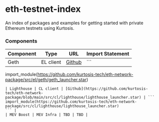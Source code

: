 # eth-testnet-index
An index of packages and examples for getting started with private Ethereum testnets using Kurtosis.

### Components

| Component | Type | URL | Import Statement |
| --- | --- | --- | --- |
| Geth | EL client | [Github](https://github.com/kurtosis-tech/eth-network-package/blob/main/src/el/geth/geth_launcher.star) | ```
import_module(https://github.com/kurtosis-tech/eth-network-package/src/el/geth/geth_launcher.star)
``` |
| Lighthouse | CL client | [Github](https://github.com/kurtosis-tech/eth-network-package/blob/main/src/cl/lighthouse/lighthouse_launcher.star) | ```
import_module(https://github.com/kurtosis-tech/eth-network-package/src/cl/lighthouse/lighthouse_launcher.star)
``` |
| MEV Boost | MEV Infra | TBD | TBD |
